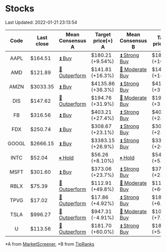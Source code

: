 # Stocks
Last Updated: 2022-01-21 23:13:54

|Code|Last close|Mean Consensus A|Target price(+) A|Mean Consensus B|Target price(+) B|
|:--:|-|-|-|-|-|
|AAPL|$164.51|[⏫ Buy](https://m.marketscreener.com/quote/stock/-4849/)|$180.21 (+9.54%)|[⏫ Strong Buy](https://www.tipranks.com/stocks/aapl/forecast)|$181.40 (+10.83%)|
|AMD|$121.89|[🔼 Outperform](https://m.marketscreener.com/quote/stock/-19475876/)|$141.81 (+16.3%)|[🔼 Moderate Buy](https://www.tipranks.com/stocks/amd/forecast)|$144.81 (+18.80%)|
|AMZN|$3033.35|[⏫ Buy](https://m.marketscreener.com/quote/stock/-12864605/)|$4135.86 (+36.3%)|[⏫ Strong Buy](https://www.tipranks.com/stocks/amzn/forecast)|$4157.76 (+37.07%)|
|DIS|$147.62|[🔼 Outperform](https://m.marketscreener.com/quote/stock/-4842/)|$194.76 (+31.9%)|[🔼 Moderate Buy](https://www.tipranks.com/stocks/dis/forecast)|$195.35 (+32.33%)|
|FB|$316.56|[⏫ Buy](https://m.marketscreener.com/quote/stock/-10547141/)|$403.21 (+27.4%)|[⏫ Strong Buy](https://www.tipranks.com/stocks/fb/forecast)|$407.75 (+28.81%)|
|FDX|$250.74|[⏫ Buy](https://m.marketscreener.com/quote/stock/-12585/)|$308.67 (+23.1%)|[⏫ Strong Buy](https://www.tipranks.com/stocks/fdx/forecast)|$309.71 (+23.52%)|
|GOOGL|$2666.15|[⏫ Buy](https://m.marketscreener.com/quote/stock/-24203373/)|$3383.15 (+26.9%)|[⏫ Strong Buy](https://www.tipranks.com/stocks/googl/forecast)|$3387.59 (+26.67%)|
|INTC|$52.04|[⏸ Hold](https://m.marketscreener.com/quote/stock/-4829/)|$56.26 (+8.10%)|[⏸ Hold](https://www.tipranks.com/stocks/intc/forecast)|$54.95 (+5.59%)|
|MSFT|$301.60|[⏫ Buy](https://m.marketscreener.com/quote/stock/-4835/)|$373.06 (+23.7%)|[⏫ Strong Buy](https://www.tipranks.com/stocks/msft/forecast)|$372.92 (+23.81%)|
|RBLX|$75.39|[🔼 Outperform](https://m.marketscreener.com/quote/stock/-117793644/)|$112.91 (+49.8%)|[🔼 Moderate Buy](https://www.tipranks.com/stocks/rblx/forecast)|$113.40 (+60.12%)|
|TPVG|$17.02|[🔼 Outperform](https://m.marketscreener.com/quote/stock/-15933327/)|$17.86 (+4.92%)|[⏫ Strong Buy](https://www.tipranks.com/stocks/tpvg/forecast)|$18.13 (+6.52%)|
|TSLA|$996.27|[🔼 Outperform](https://m.marketscreener.com/quote/stock/-6344549/)|$947.31 (-4.91%)|[🔼 Moderate Buy](https://www.tipranks.com/stocks/tsla/forecast)|$1074.69 (+7.87%)|
|U|$113.56|[🔼 Outperform](https://m.marketscreener.com/quote/stock/-112492634/)|$181.70 (+60.0%)|[⏫ Strong Buy](https://www.tipranks.com/stocks/u/forecast)|$180.30 (+58.77%)|


*A from [MarketScreener](https://www.marketscreener.com), *B from [TipRanks](https://www.tipranks.com)
